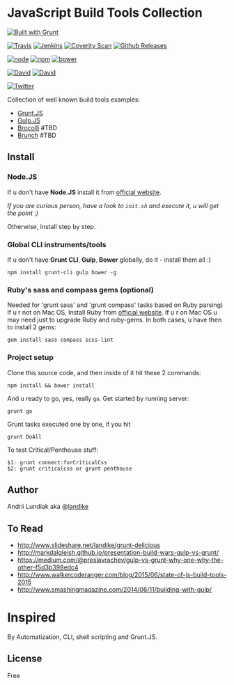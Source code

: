 # JavaScript Build Tools Collection
[![Built with Grunt](https://cdn.gruntjs.com/builtwith.png)](http://gruntjs.com/)

[![Travis](https://img.shields.io/travis/joyent/node.svg)](https://github.com/alundiak/builders)
[![Jenkins](https://img.shields.io/jenkins/s/https/jenkins.qa.ubuntu.com/precise-desktop-amd64_default.svg)](https://github.com/alundiak/builders)
[![Coverity Scan](https://img.shields.io/coverity/scan/3997.svg)](https://github.com/alundiak/builders)
[![Github Releases](https://img.shields.io/github/downloads/atom/atom/latest/total.svg)](https://github.com/alundiak/builders)

[![node](https://img.shields.io/node/v/gh-badges.svg)](https://github.com/alundiak/builders)
[![npm](https://img.shields.io/npm/v/npm.svg)](https://github.com/alundiak/builders)
[![bower](https://img.shields.io/bower/v/bootstrap.svg)](https://github.com/alundiak/builders)

[![David](https://img.shields.io/david/strongloop/express.svg)](https://github.com/alundiak/builders)
[![David](https://img.shields.io/david/dev/strongloop/express.svg)](https://github.com/alundiak/builders)


[![Twitter](https://img.shields.io/twitter/url/https/shields.io.svg)](https://github.com/alundiak/builders)

Collection of well known build tools examples:

* [Grunt.JS](http://gruntjs.com/)
* [Gulp.JS](http://gulpjs.com/)
* [Brocolli](https://github.com/broccolijs/broccoli) #TBD
* [Brunch](http://brunch.io/) #TBD

## Install

### Node.JS
If u don't have **Node.JS** install it from [official website](http://nodejs.org).

*If you are curious person, have a look to `init.sh` and execute it, u will get the point :)*

Otherwise, install step by step.

### Global CLI instruments/tools
If u don't have **Grunt CLI**, **Gulp**, **Bower** globally, do it - install them all :)
```
npm install grunt-cli gulp bower -g
```

### Ruby's sass and compass gems (optional)
Needed for 'grunt sass' and 'grunt compass' tasks based on Ruby parsing)
If u r not on Mac OS, Install Ruby from [official website](https://www.ruby-lang.org/en/).
If u r on Mac OS u may need just to upgrade Ruby and ruby-gems.
In both cases, u have then to install 2 gems:
```
gem install sass compass scss-lint
```

### Project setup
Clone this source code, and then inside of it hit these 2 commands:
```
npm install && bower install
```

And u ready to go, yes, really `go`. Get started by running server:
```
grunt go
```

Grunt tasks executed one by one, if you hit
```
grunt DoAll
```

To test Critical/Penthouse stuff:
```
$1: grunt connect:forCriticalCss
$2: grunt criticalcss or grunt penthouse
```


## Author
Andrii Lundiak aka @[landike](https://twitter.com/landike)


## To Read

* http://www.slideshare.net/landike/grunt-delicious
* http://markdalgleish.github.io/presentation-build-wars-gulp-vs-grunt/
* https://medium.com/@preslavrachev/gulp-vs-grunt-why-one-why-the-other-f5d3b398edc4
* http://www.walkercoderanger.com/blog/2015/06/state-of-js-build-tools-2015
* http://www.smashingmagazine.com/2014/06/11/building-with-gulp/
 
# Inspired 

By Automatization, CLI, shell scripting and Grunt.JS.


## License
Free